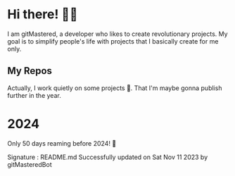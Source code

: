 
# Hi there! 🙋‍♂️
I am gitMastered, a developer who likes to create revolutionary projects.
My goal is to simplify people's life with projects that I basically create for me only.

## My Repos
Actually, I work quietly on some projects 👀. That I'm maybe gonna publish further in the year.

# 2024
Only 50 days reaming before 2024! 🙌

Signature : README.md Successfully updated on Sat Nov 11 2023 by gitMasteredBot

